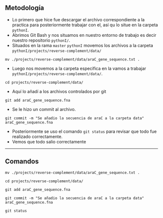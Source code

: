 ## Metodología  

- Lo primero que hice fue descargar el archivo correspondiente a la practica para posteriormente trabajar con el, así qu lo situe en la carpeta `pythonI`.
- Abrimos Git Bash y nos situamos en nuestro entorno de trabajo  es decir nuestro repositorio `pythonI/`.
- Situados en la rama `master` `pythonI` movemos los archivos a la carpeta `pythonI/projects/reverse-complement/data/`
```
mv ./projects/reverse-complement/data/araC_gene_sequence.txt .
```
- Luego nos movemos a la carpeta especifica en la vamos a trabajar `pythonI/projects/reverse-complement/data/`.
```
cd projects/reverse-complement/data/
```
- Aquí lo añadí a los archivos controlados por git
```
git add araC_gene_sequence.fna
```
- Se le hizo un commit al archivo.
```
git commit -m "Se añadio la secuencia de araC a la carpeta data" araC_gene_sequence.fna
```
- Posteriormente se uso el comando `git status` para revisar que todo fue realizado correctamente.
- Vemos que todo salio correctamente
***
## Comandos
```
mv ./projects/reverse-complement/data/araC_gene_sequence.txt .

cd projects/reverse-complement/data/

git add araC_gene_sequence.fna

git commit -m "Se añadio la secuencia de araC a la carpeta data" araC_gene_sequence.fna

git status
```